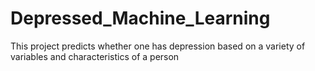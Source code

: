 # Depressed_Machine_Learning
This project predicts whether one has depression based on a variety of variables and characteristics of a person
